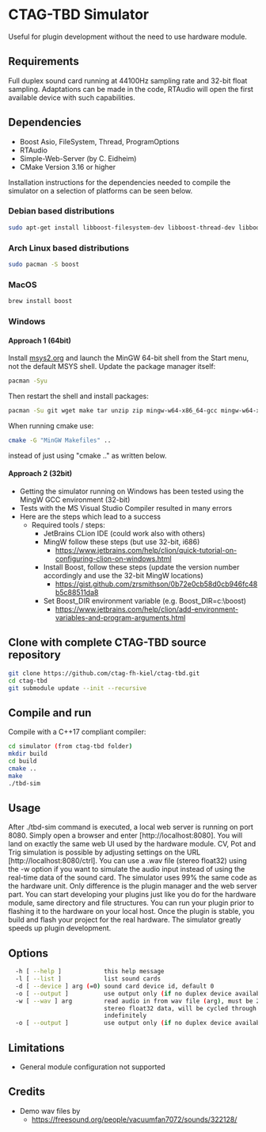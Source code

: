 # CTAG-TBD Simulator

Useful for plugin development without the need to use hardware module.

## Requirements 

Full duplex sound card running at 44100Hz sampling rate and 32-bit float sampling.
Adaptations can be made in the code, RTAudio will open the first available device with such capabilities.

## Dependencies

* Boost Asio, FileSystem, Thread, ProgramOptions
* RTAudio
* Simple-Web-Server (by C. Eidheim)
* CMake Version 3.16 or higher

Installation instructions for the dependencies needed to compile the simulator on a selection of platforms can be seen below.

### Debian based distributions

```sh
sudo apt-get install libboost-filesystem-dev libboost-thread-dev libboost-program-options-dev libasound2-dev
```

### Arch Linux based distributions

```sh
sudo pacman -S boost
```

### MacOS

```sh
brew install boost
```

### Windows

#### Approach 1 (64bit)
Install [msys2.org](https://www.msys2.org) and launch the MinGW 64-bit shell from the Start menu, not the default MSYS shell. Update the package manager itself:
```sh
pacman -Syu
```

Then restart the shell and install packages:
```sh
pacman -Su git wget make tar unzip zip mingw-w64-x86_64-gcc mingw-w64-x86_64-gdb mingw-w64-x86_64-cmake autoconf automake mingw-w64-x86_64-libtool mingw-w64-x86_64-jq mingw-w64-x86_64-boost python 
```

When running cmake use:
```sh
cmake -G "MinGW Makefiles" ..
```
instead of just using "cmake .." as written below.

#### Approach 2 (32bit)
- Getting the simulator running on Windows has been tested using the MingW GCC environment (32-bit)
- Tests with the MS Visual Studio Compiler resulted in many errors
- Here are the steps which lead to a success
    - Required tools / steps:
        - JetBrains CLion IDE (could work also with others)
        - MingW follow these steps (but use 32-bit, i686)
            - https://www.jetbrains.com/help/clion/quick-tutorial-on-configuring-clion-on-windows.html
        - Install Boost, follow these steps (update the version number accordingly and use the 32-bit MingW locations)
            - https://gist.github.com/zrsmithson/0b72e0cb58d0cb946fc48b5c88511da8
        - Set Boost_DIR environment variable (e.g. Boost_DIR=c:\boost)
            - https://www.jetbrains.com/help/clion/add-environment-variables-and-program-arguments.html

## Clone with complete CTAG-TBD source repository

```sh
git clone https://github.com/ctag-fh-kiel/ctag-tbd.git
cd ctag-tbd
git submodule update --init --recursive
```

## Compile and run

Compile with a C++17 compliant compiler:
```sh
cd simulator (from ctag-tbd folder)
mkdir build
cd build
cmake ..
make
./tbd-sim
```

## Usage

After ./tbd-sim command is executed, a local web server is running on port 8080. Simply open a browser and 
enter [http://localhost:8080]. You will land on exactly the same web UI used by the hardware module.
CV, Pot and Trig simulation is possible by adjusting settings on the URL [http://localhost:8080/ctrl].
You can use a .wav file (stereo float32) using the -w option if you want to simulate the audio input instead of using the
real-time data of the sound card.
The simulator uses 99% the same code as the hardware unit. Only difference is the plugin manager and the web server part.
You can start developing your plugins just like you do for the hardware module, same directory and file structures.
You can run your plugin prior to flashing it to the hardware on your local host. Once the plugin is stable, you build
and flash your project for the real hardware. 
The simulator greatly speeds up plugin development.

## Options
```sh
  -h [ --help ]            this help message
  -l [ --list ]            list sound cards
  -d [ --device ] arg (=0) sound card device id, default 0
  -o [ --output ]          use output only (if no duplex device available)
  -w [ --wav ] arg         read audio in from wav file (arg), must be 2 channel
                           stereo float32 data, will be cycled through 
                           indefinitely
  -o [ --output ]          use output only (if no duplex device available)
```

## Limitations

* General module configuration not supported

## Credits
* Demo wav files by 
    * https://freesound.org/people/vacuumfan7072/sounds/322128/
    
